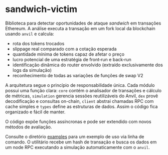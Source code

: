 # sandwich-victim

Biblioteca para detectar oportunidades de ataque *sandwich* em transações Ethereum. A análise executa a transação em um fork local da blockchain usando `anvil` e calcula:

- rota dos tokens trocados
- slippage real comparado com a cotação esperada
- quantidade mínima de tokens capaz de afetar o preço
- lucro potencial de uma estratégia de front‑run e back‑run
- identificação dinâmica do router envolvido (extraído exclusivamente dos logs da simulação)
- reconhecimento de todas as variações de funções de swap V2

A arquitetura segue o princípio de responsabilidade única. Cada módulo possui
uma função clara:
`core` contém o analisador de transações e cálculo de métricas,
`simulation` gerencia sessões reutilizáveis do Anvil,
`dex` provê decodificação e consultas on-chain,
`client` abstrai chamadas RPC com cache simples e
`types` define as estruturas de dados. Assim o código fica organizado e fácil de manter.

O código expõe funções assíncronas e pode ser extendido com novos métodos de avaliação.


Consulte o diretório [examples](./examples/) para um exemplo de uso via linha de
comando. O utilitário recebe um hash de transação e busca os dados em um node
RPC executando a simulação automaticamente com o `anvil`.
